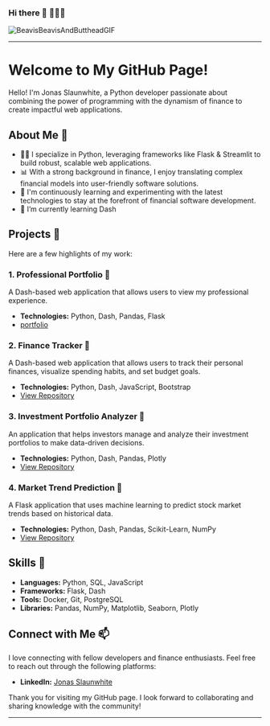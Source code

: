 ### Hi there 👋 👨🏻‍💻
![BeavisBeavisAndButtheadGIF](https://github.com/jb-s01/jb-s01/assets/63922578/b3c8a6c3-01aa-46f7-af67-12cba0732afd)


<!--
**jb-s01/jb-s01** is a ✨ _special_ ✨ repository because its `README.md` (this file) appears on your GitHub profile.

Here are some ideas to get you started:

- 🔭 I’m currently working on ...
- 🌱 I’m currently learning ...
- 👯 I’m looking to collaborate on ...
- 🤔 I’m looking for help with ...
- 💬 Ask me about ...
- 📫 How to reach me: ...
- 😄 Pronouns: ...
- ⚡ Fun fact: ...
-->

---

# Welcome to My GitHub Page!

Hello! I'm Jonas Slaunwhite, a Python developer passionate about combining the power of programming with the dynamism of finance to create impactful web applications.

## About Me 💬

- 👨‍💻 I specialize in Python, leveraging frameworks like Flask & Streamlit to build robust, scalable web applications.
- 📊 With a strong background in finance, I enjoy translating complex financial models into user-friendly software solutions.
- 🔄 I'm continuously learning and experimenting with the latest technologies to stay at the forefront of financial software development.
- 🌱 I’m currently learning Dash

## Projects 🔭

Here are a few highlights of my work:
### 1. **Professional Portfolio** 🚧
A Dash-based web application that allows users to view my professional experience.
- **Technologies:** Python, Dash, Pandas, Flask
- [portfolio](https://github.com/jb-s01/portfolio)
  
### 2. **Finance Tracker** 🚧
A Dash-based web application that allows users to track their personal finances, visualize spending habits, and set budget goals.
- **Technologies:** Python, Dash, JavaScript, Bootstrap
- [View Repository](#)

### 3. **Investment Portfolio Analyzer** 🚧
An application that helps investors manage and analyze their investment portfolios to make data-driven decisions.
- **Technologies:** Python, Dash, Pandas, Plotly
- [View Repository](#)

### 4. **Market Trend Prediction** 🚧
A Flask application that uses machine learning to predict stock market trends based on historical data.
- **Technologies:** Python, Dash, Pandas, Scikit-Learn, NumPy
- [View Repository](#)

## Skills 🌱

- **Languages:** Python, SQL, JavaScript
- **Frameworks:** Flask, Dash
- **Tools:** Docker, Git, PostgreSQL
- **Libraries:** Pandas, NumPy, Matplotlib, Seaborn, Plotly

## Connect with Me 📫

I love connecting with fellow developers and finance enthusiasts. Feel free to reach out through the following platforms:

- **LinkedIn:** [Jonas Slaunwhite](https://www.linkedin.com/in/jbslaunwhite/)


Thank you for visiting my GitHub page. I look forward to collaborating and sharing knowledge with the community!

---

